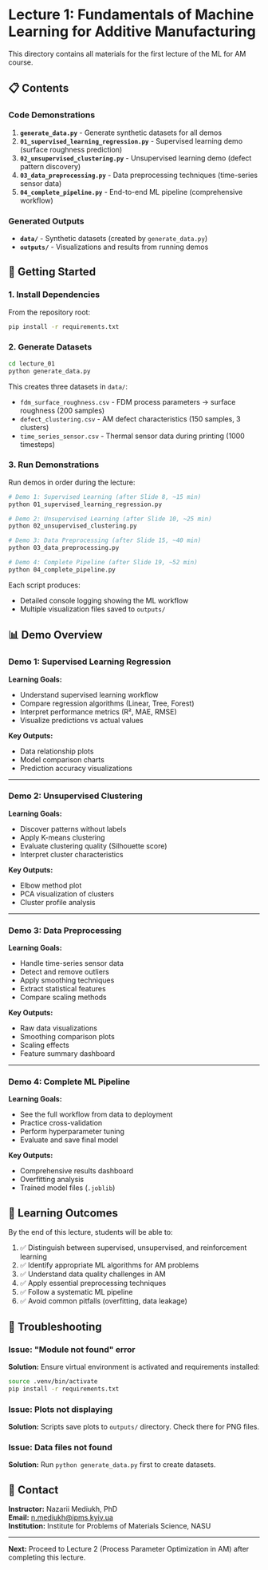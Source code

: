 # Lecture 1: Fundamentals of Machine Learning for Additive Manufacturing

This directory contains all materials for the first lecture of the ML for AM course.

## 📋 Contents

### Code Demonstrations
1. **`generate_data.py`** - Generate synthetic datasets for all demos
2. **`01_supervised_learning_regression.py`** - Supervised learning demo (surface roughness prediction)
3. **`02_unsupervised_clustering.py`** - Unsupervised learning demo (defect pattern discovery)
4. **`03_data_preprocessing.py`** - Data preprocessing techniques (time-series sensor data)
5. **`04_complete_pipeline.py`** - End-to-end ML pipeline (comprehensive workflow)

### Generated Outputs
- **`data/`** - Synthetic datasets (created by `generate_data.py`)
- **`outputs/`** - Visualizations and results from running demos

## 🚀 Getting Started

### 1. Install Dependencies

From the repository root:

```bash
pip install -r requirements.txt
```

### 2. Generate Datasets

```bash
cd lecture_01
python generate_data.py
```

This creates three datasets in `data/`:
- `fdm_surface_roughness.csv` - FDM process parameters → surface roughness (200 samples)
- `defect_clustering.csv` - AM defect characteristics (150 samples, 3 clusters)
- `time_series_sensor.csv` - Thermal sensor data during printing (1000 timesteps)

### 3. Run Demonstrations

Run demos in order during the lecture:

```bash
# Demo 1: Supervised Learning (after Slide 8, ~15 min)
python 01_supervised_learning_regression.py

# Demo 2: Unsupervised Learning (after Slide 10, ~25 min)
python 02_unsupervised_clustering.py

# Demo 3: Data Preprocessing (after Slide 15, ~40 min)
python 03_data_preprocessing.py

# Demo 4: Complete Pipeline (after Slide 19, ~52 min)
python 04_complete_pipeline.py
```

Each script produces:
- Detailed console logging showing the ML workflow
- Multiple visualization files saved to `outputs/`

## 📊 Demo Overview

### Demo 1: Supervised Learning Regression
**Learning Goals:**
- Understand supervised learning workflow
- Compare regression algorithms (Linear, Tree, Forest)
- Interpret performance metrics (R², MAE, RMSE)
- Visualize predictions vs actual values

**Key Outputs:**
- Data relationship plots
- Model comparison charts
- Prediction accuracy visualizations

---

### Demo 2: Unsupervised Clustering
**Learning Goals:**
- Discover patterns without labels
- Apply K-means clustering
- Evaluate clustering quality (Silhouette score)
- Interpret cluster characteristics

**Key Outputs:**
- Elbow method plot
- PCA visualization of clusters
- Cluster profile analysis

---

### Demo 3: Data Preprocessing
**Learning Goals:**
- Handle time-series sensor data
- Detect and remove outliers
- Apply smoothing techniques
- Extract statistical features
- Compare scaling methods

**Key Outputs:**
- Raw data visualizations
- Smoothing comparison plots
- Scaling effects
- Feature summary dashboard

---

### Demo 4: Complete ML Pipeline
**Learning Goals:**
- See the full workflow from data to deployment
- Practice cross-validation
- Perform hyperparameter tuning
- Evaluate and save final model

**Key Outputs:**
- Comprehensive results dashboard
- Overfitting analysis
- Trained model files (`.joblib`)

## 🎯 Learning Outcomes

By the end of this lecture, students will be able to:

1. ✅ Distinguish between supervised, unsupervised, and reinforcement learning
2. ✅ Identify appropriate ML algorithms for AM problems
3. ✅ Understand data quality challenges in AM
4. ✅ Apply essential preprocessing techniques
5. ✅ Follow a systematic ML pipeline
6. ✅ Avoid common pitfalls (overfitting, data leakage)

## 🔧 Troubleshooting

### Issue: "Module not found" error
**Solution:** Ensure virtual environment is activated and requirements installed:
```bash
source .venv/bin/activate
pip install -r requirements.txt
```

### Issue: Plots not displaying
**Solution:** Scripts save plots to `outputs/` directory. Check there for PNG files.

### Issue: Data files not found
**Solution:** Run `python generate_data.py` first to create datasets.

## 📧 Contact

**Instructor:** Nazarii Mediukh, PhD  
**Email:** n.mediukh@ipms.kyiv.ua  
**Institution:** Institute for Problems of Materials Science, NASU

---

**Next:** Proceed to Lecture 2 (Process Parameter Optimization in AM) after completing this lecture.

